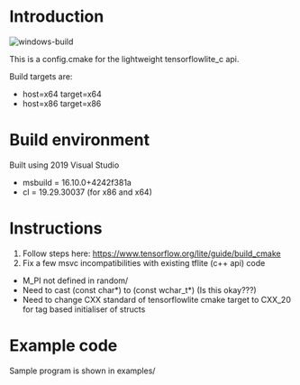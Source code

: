 # Introduction
![windows-build](https://github.com/williamyang98/tflitec_cmake_package/actions/workflows/windows.yml/badge.svg)

This is a config.cmake for the lightweight tensorflowlite_c api. 

Build targets are:
- host=x64 target=x64
- host=x86 target=x86

# Build environment
Built using 2019 Visual Studio
- msbuild = 16.10.0+4242f381a
- cl = 19.29.30037 (for x86 and x64)
# Instructions
1. Follow steps here: https://www.tensorflow.org/lite/guide/build_cmake
2. Fix a few msvc incompatibilities with existing tflite (c++ api) code
  - M_PI not defined in random/
  - Need to cast (const char*) to (const wchar_t*) (Is this okay???)
  - Need to change CXX standard of tensorflowlite cmake target to CXX_20 for tag based initialiser of structs

# Example code
Sample program is shown in examples/
